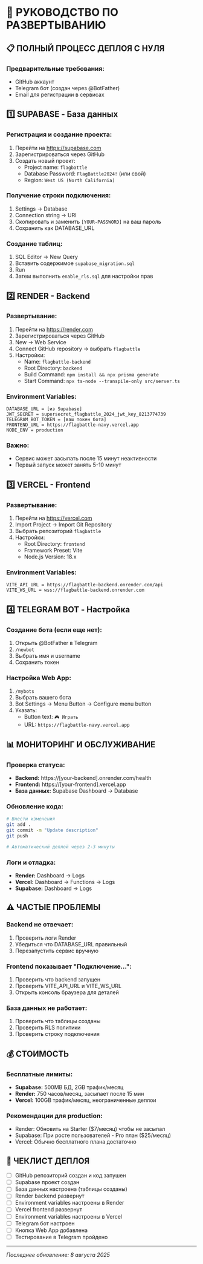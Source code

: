 # 🚀 РУКОВОДСТВО ПО РАЗВЕРТЫВАНИЮ

## 📋 ПОЛНЫЙ ПРОЦЕСС ДЕПЛОЯ С НУЛЯ

### Предварительные требования:
- GitHub аккаунт
- Telegram бот (создан через @BotFather)
- Email для регистрации в сервисах

## 1️⃣ SUPABASE - База данных

### Регистрация и создание проекта:
1. Перейти на https://supabase.com
2. Зарегистрироваться через GitHub
3. Создать новый проект:
   - Project name: `flagbattle`
   - Database Password: `FlagBattle2024!` (или свой)
   - Region: `West US (North California)`

### Получение строки подключения:
1. Settings → Database
2. Connection string → URI
3. Скопировать и заменить `[YOUR-PASSWORD]` на ваш пароль
4. Сохранить как DATABASE_URL

### Создание таблиц:
1. SQL Editor → New Query
2. Вставить содержимое `supabase_migration.sql`
3. Run
4. Затем выполнить `enable_rls.sql` для настройки прав

## 2️⃣ RENDER - Backend

### Развертывание:
1. Перейти на https://render.com
2. Зарегистрироваться через GitHub
3. New → Web Service
4. Connect GitHub repository → выбрать `flagbattle`
5. Настройки:
   - Name: `flagbattle-backend`
   - Root Directory: `backend`
   - Build Command: `npm install && npx prisma generate`
   - Start Command: `npx ts-node --transpile-only src/server.ts`

### Environment Variables:
```
DATABASE_URL = [из Supabase]
JWT_SECRET = supersecret_flagbattle_2024_jwt_key_8213774739
TELEGRAM_BOT_TOKEN = [ваш токен бота]
FRONTEND_URL = https://flagbattle-navy.vercel.app
NODE_ENV = production
```

### Важно:
- Сервис может засыпать после 15 минут неактивности
- Первый запуск может занять 5-10 минут

## 3️⃣ VERCEL - Frontend

### Развертывание:
1. Перейти на https://vercel.com
2. Import Project → Import Git Repository
3. Выбрать репозиторий `flagbattle`
4. Настройки:
   - Root Directory: `frontend`
   - Framework Preset: Vite
   - Node.js Version: 18.x

### Environment Variables:
```
VITE_API_URL = https://flagbattle-backend.onrender.com/api
VITE_WS_URL = wss://flagbattle-backend.onrender.com
```

## 4️⃣ TELEGRAM BOT - Настройка

### Создание бота (если еще нет):
1. Открыть @BotFather в Telegram
2. `/newbot`
3. Выбрать имя и username
4. Сохранить токен

### Настройка Web App:
1. `/mybots`
2. Выбрать вашего бота
3. Bot Settings → Menu Button → Configure menu button
4. Указать:
   - Button text: `🎮 Играть`
   - URL: `https://flagbattle-navy.vercel.app`

## 📊 МОНИТОРИНГ И ОБСЛУЖИВАНИЕ

### Проверка статуса:
- **Backend:** https://[your-backend].onrender.com/health
- **Frontend:** https://[your-frontend].vercel.app
- **База данных:** Supabase Dashboard → Database

### Обновление кода:
```bash
# Внести изменения
git add .
git commit -m "Update description"
git push

# Автоматический деплой через 2-3 минуты
```

### Логи и отладка:
- **Render:** Dashboard → Logs
- **Vercel:** Dashboard → Functions → Logs
- **Supabase:** Dashboard → Logs

## ⚠️ ЧАСТЫЕ ПРОБЛЕМЫ

### Backend не отвечает:
1. Проверить логи Render
2. Убедиться что DATABASE_URL правильный
3. Перезапустить сервис вручную

### Frontend показывает "Подключение...":
1. Проверить что backend запущен
2. Проверить VITE_API_URL и VITE_WS_URL
3. Открыть консоль браузера для деталей

### База данных не работает:
1. Проверить что таблицы созданы
2. Проверить RLS политики
3. Проверить строку подключения

## 💰 СТОИМОСТЬ

### Бесплатные лимиты:
- **Supabase:** 500MB БД, 2GB трафик/месяц
- **Render:** 750 часов/месяц, засыпает после 15 мин
- **Vercel:** 100GB трафик/месяц, неограниченные деплои

### Рекомендации для production:
- Render: Обновить на Starter ($7/месяц) чтобы не засыпал
- Supabase: При росте пользователей - Pro план ($25/месяц)
- Vercel: Обычно бесплатного плана достаточно

## 📝 ЧЕКЛИСТ ДЕПЛОЯ

- [ ] GitHub репозиторий создан и код запушен
- [ ] Supabase проект создан
- [ ] База данных настроена (таблицы созданы)
- [ ] Render backend развернут
- [ ] Environment variables настроены в Render
- [ ] Vercel frontend развернут
- [ ] Environment variables настроены в Vercel
- [ ] Telegram бот настроен
- [ ] Кнопка Web App добавлена
- [ ] Тестирование в Telegram пройдено

---

*Последнее обновление: 8 августа 2025*